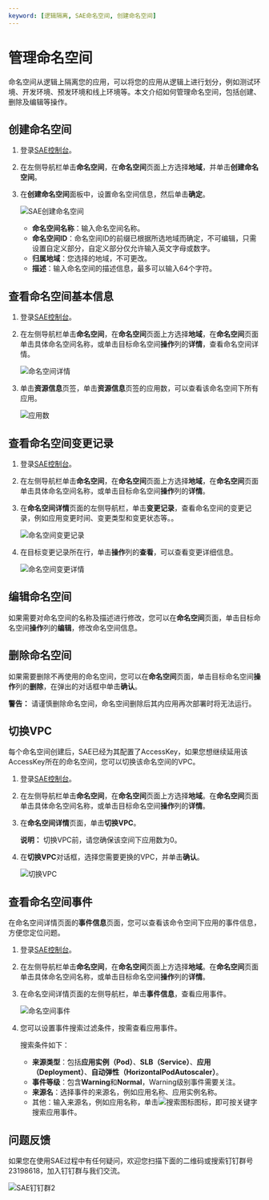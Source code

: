 ```yaml
---
keyword: [逻辑隔离, SAE命名空间, 创建命名空间]
---
```


# 管理命名空间

命名空间从逻辑上隔离您的应用，可以将您的应用从逻辑上进行划分，例如测试环境、开发环境、预发环境和线上环境等。本文介绍如何管理命名空间，包括创建、删除及编辑等操作。

## 创建命名空间

1.  登录[SAE控制台](https://sae.console.aliyun.com)。

2.  在左侧导航栏单击**命名空间**，在**命名空间**页面上方选择**地域**，并单击**创建命名空间**。

3.  在**创建命名空间**面板中，设置命名空间信息，然后单击**确定**。

    ![SAE创建命名空间](https://static-aliyun-doc.oss-accelerate.aliyuncs.com/assets/img/zh-CN/5861749951/p52808.png)

    -   **命名空间名称**：输入命名空间名称。
    -   **命名空间ID**：命名空间ID的前缀已根据所选地域而确定，不可编辑，只需设置自定义部分，自定义部分仅允许输入英文字母或数字。
    -   **归属地域**：您选择的地域，不可更改。
    -   **描述**：输入命名空间的描述信息，最多可以输入64个字符。

## 查看命名空间基本信息

1.  登录[SAE控制台](https://sae.console.aliyun.com)。

2.  在左侧导航栏单击**命名空间**，在**命名空间**页面上方选择**地域**，在**命名空间**页面单击具体命名空间名称，或单击目标命名空间**操作**列的**详情**，查看命名空间详情。

    ![命名空间详情](https://static-aliyun-doc.oss-accelerate.aliyuncs.com/assets/img/zh-CN/4323981161/p236385.png)

3.  单击**资源信息**页签，单击**资源信息**页签的应用数，可以查看该命名空间下所有应用。

    ![应用数](https://static-aliyun-doc.oss-accelerate.aliyuncs.com/assets/img/zh-CN/4323981161/p236387.png)


## 查看命名空间变更记录

1.  登录[SAE控制台](https://sae.console.aliyun.com)。

2.  在左侧导航栏单击**命名空间**，在**命名空间**页面上方选择**地域**，在**命名空间**页面单击具体命名空间名称，或单击目标命名空间**操作**列的**详情**。

3.  在**命名空间详情**页面的左侧导航栏，单击**变更记录**，查看命名空间的变更记录，例如应用变更时间、变更类型和变更状态等。。

    ![命名空间变更记录](https://static-aliyun-doc.oss-accelerate.aliyuncs.com/assets/img/zh-CN/7162981161/p236230.png)

4.  在目标变更记录所在行，单击**操作**列的**查看**，可以查看变更详细信息。

    ![命名空间变更详情](https://static-aliyun-doc.oss-accelerate.aliyuncs.com/assets/img/zh-CN/7162981161/p68555.png)


## 编辑命名空间

如果需要对命名空间的名称及描述进行修改，您可以在**命名空间**页面，单击目标命名空间**操作**列的**编辑**，修改命名空间信息。

## 删除命名空间

如果需要删除不再使用的命名空间，您可以在**命名空间**页面，单击目标命名空间**操作**列的**删除**，在弹出的对话框中单击**确认**。

**警告：** 请谨慎删除命名空间，命名空间删除后其内应用再次部署时将无法运行。

## 切换VPC

每个命名空间创建后，SAE已经为其配置了AccessKey，如果您想继续延用该AccessKey所在的命名空间，您可以切换该命名空间的VPC。

1.  登录[SAE控制台](https://sae.console.aliyun.com)。

2.  在左侧导航栏单击**命名空间**，在**命名空间**页面上方选择**地域**。在**命名空间**页面单击具体命名空间名称，或单击目标命名空间**操作**列的**详情**。

3.  在**命名空间详情**页面，单击**切换VPC**。

    **说明：** 切换VPC前，请您确保该空间下应用数为0。

4.  在**切换VPC**对话框，选择您需要更换的VPC，并单击**确认**。

    ![切换VPC](https://static-aliyun-doc.oss-accelerate.aliyuncs.com/assets/img/zh-CN/7162981161/p236373.png)


## 查看命名空间事件

在命名空间详情页面的**事件信息**页面，您可以查看该命令空间下应用的事件信息，方便您定位问题。

1.  登录[SAE控制台](https://sae.console.aliyun.com)。

2.  在左侧导航栏单击**命名空间**，在**命名空间**页面上方选择**地域**。在**命名空间**页面单击具体命名空间名称，或单击目标命名空间**操作**列的**详情**。

3.  在命名空间详情页面的左侧导航栏，单击**事件信息**，查看应用事件。

    ![命名空间事件](https://static-aliyun-doc.oss-accelerate.aliyuncs.com/assets/img/zh-CN/7162981161/p236380.png)

4.  您可以设置事件搜索过滤条件，按需查看应用事件。

    搜索条件如下：

    -   **来源类型**：包括**应用实例（Pod）**、**SLB（Service）**、**应用（Deployment）**、**自动弹性（HorizontalPodAutoscaler）**。
    -   **事件等级**：包含**Warning**和**Normal**，Warning级别事件需要关注。
    -   **来源名**：选择事件的来源名，例如应用名称、应用实例名称。
    -   其他：输入来源名，例如应用名称，单击![搜索图标](https://static-aliyun-doc.oss-accelerate.aliyuncs.com/assets/img/zh-CN/8028271161/p232854.png)图标，即可按关键字搜索应用事件。

## 问题反馈

如果您在使用SAE过程中有任何疑问，欢迎您扫描下面的二维码或搜索钉钉群号23198618，加入钉钉群与我们交流。

![SAE钉钉群2](https://static-aliyun-doc.oss-accelerate.aliyuncs.com/assets/img/zh-CN/1176199061/p72048.png)

